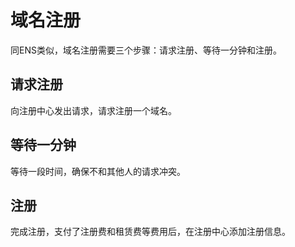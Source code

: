 

# 域名注册

同ENS类似，域名注册需要三个步骤：请求注册、等待一分钟和注册。

## 请求注册

向注册中心发出请求，请求注册一个域名。


## 等待一分钟

等待一段时间，确保不和其他人的请求冲突。

## 注册

完成注册，支付了注册费和租赁费等费用后，在注册中心添加注册信息。

